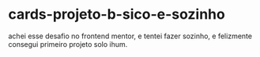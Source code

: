 # cards-projeto-b-sico-e-sozinho
achei esse desafio no frontend mentor, e tentei fazer sozinho, e felizmente consegui primeiro projeto solo ihum.
